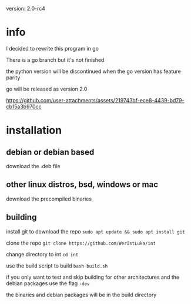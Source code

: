 version: 2.0-rc4

# info
I decided to rewrite this program in go

There is a go branch but it's not finished

the python version will be discontinued when the go version has feature parity

go will be released as version 2.0

https://github.com/user-attachments/assets/219743bf-ece8-4439-bd79-cb15a3b970cc

# installation
## debian or debian based
download the .deb file
## other linux distros, bsd, windows or mac
download the precompiled binaries

## building
install git to download the repo ```sudo apt update && sudo apt install git```

clone the repo ```git clone https://github.com/WerIstLuka/int```

change directory to int ```cd int```

use the build script to build ```bash build.sh```

if you only want to test and skip building for other architectures and the debian packages use the flag `-dev`

the binaries and debian packages will be in the build directory
